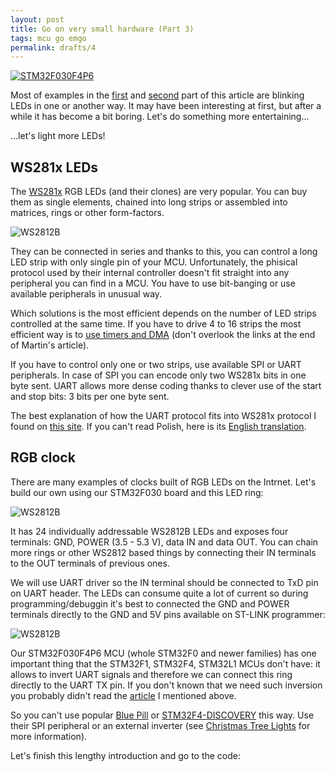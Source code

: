 ```yaml
---
layout: post
title: Go on very small hardware (Part 3)
tags: mcu go emgo
permalink: drafts/4
---
```


[![STM32F030F4P6]({{site.baseur}}/images/mcu/f030-demo-board/board.jpg)]({{site.baseur}}/2018/04/14/go_on_very_small_hardware2.html)

Most of examples in the [first]({{site.baseur}}/2018/03/30/go_on_very_small_hardware.html) and [second]({{site.baseur}}/2018/04/14/go_on_very_small_hardware2.html) part of this article are blinking LEDs in one or another way. It may have been interesting at first, but after a while it has become a bit boring. Let's do something more entertaining...

<!--more-->

 ...let's light more LEDs!

## WS281x LEDs

The [WS281x](http://www.world-semi.com/solution/list-4-1.html) RGB LEDs (and their clones) are very popular. You can buy them as single elements, chained into long strips or assembled into matrices, rings or other form-factors.

![WS2812B]({{site.baseur}}/images/led/ws2812b.jpg)

They can be connected in series and thanks to this, you can control a long LED strip with only single pin of your MCU. Unfortunately, the phisical protocol used by their internal controller doesn't fit straight into any peripheral you can find in a MCU. You have to use bit-banging or use available peripherals in unusual way.

Which solutions is the most efficient depends on the number of LED strips controlled at the same time. If you have to drive 4 to 16 strips the most efficient way is to [use timers and DMA](http://www.martinhubacek.cz/arm/improved-stm32-ws2812b-library) (don't overlook the links at the end of Martin's article).

If you have to control only one or two strips, use available SPI or UART peripherals. In case of SPI you can encode only two WS281x bits in one byte sent. UART allows more dense coding thanks to clever use of the start and stop bits: 3 bits per one byte sent.

The best explanation of how the UART protocol fits into WS281x protocol I found on [this site](http://mikrokontrolery.blogspot.com/2011/03/Diody-WS2812B-sterowanie-XMega-cz-2.html). If you can't read Polish, here is its [English translation](https://translate.google.pl/translate?sl=pl&tl=en&u=http://mikrokontrolery.blogspot.com/2011/03/Diody-WS2812B-sterowanie-XMega-cz-2.html).

## RGB clock

There are many examples of clocks built of RGB LEDs on the Intrnet. Let's build our own using our STM32F030 board and this LED ring:

![WS2812B]({{site.baseur}}/images/led/ws2812b.jpg)

It has 24 individually addressable WS2812B LEDs and exposes four terminals: GND, POWER (3.5 - 5.3 V), data IN and data OUT. You can chain more rings or other WS2812 based things by connecting their IN terminals to the OUT terminals of previous ones.

We will use UART driver so the IN terminal should be connected to TxD pin on UART header. The LEDs can consume quite a lot of current so during programming/debuggin it's best to connected the GND and POWER terminals directly to the GND and 5V pins available on ST-LINK programmer:

![WS2812B]({{site.baseur}}/images/led/ws2812b.jpg)

Our STM32F030F4P6 MCU (whole STM32F0 and newer families) has one important thing that the STM32F1, STM32F4, STM32L1 MCUs don't have: it allows to invert UART signals and therefore we can connect this ring directly to the UART TX pin. If you don't known that we need such inversion you probably didn't read the [article](https://translate.google.pl/translate?sl=pl&tl=en&u=http://mikrokontrolery.blogspot.com/2011/03/Diody-WS2812B-sterowanie-XMega-cz-2.html) I mentioned above.

So you can't use popular [Blue Pill](https://jeelabs.org/article/1649a/) or [STM32F4-DISCOVERY](http://www.st.com/en/evaluation-tools/stm32f4discovery.html) this way. Use their SPI peripheral or an external inverter (see [Christmas Tree Lights](https://github.com/ziutek/emgo/tree/master/egpath/src/stm32/examples/minidev/treelights) for more information).

Let's finish this lengthy introduction and go to the code:

